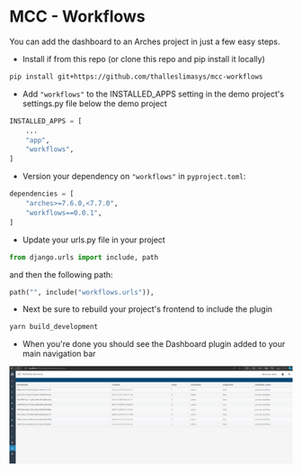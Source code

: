 # MCC - Workflows

You can add the dashboard to an Arches project in just a few easy steps.

- Install if from this repo (or clone this repo and pip install it locally)
  
``` bash
pip install git+https://github.com/thalleslimasys/mcc-workflows
```

- Add `"workflows"` to the INSTALLED_APPS setting in the demo project's settings.py file below the demo project

``` python
INSTALLED_APPS = [
    ...
    "app",
    "workflows",
]
```

- Version your dependency on `"workflows"` in `pyproject.toml`:

``` python
dependencies = [
    "arches>=7.6.0,<7.7.0",
    "workflows==0.0.1",
]
```

- Update your urls.py file in your project

``` python
from django.urls import include, path
```

and then the following path:

```python
path("", include("workflows.urls")),
```

- Next be sure to rebuild your project's frontend to include the plugin

``` bash
yarn build_development
```

- When you're done you should see the Dashboard plugin added to your main navigation bar

![Workflow Summary](<assets/Workflow Summary.png>)
